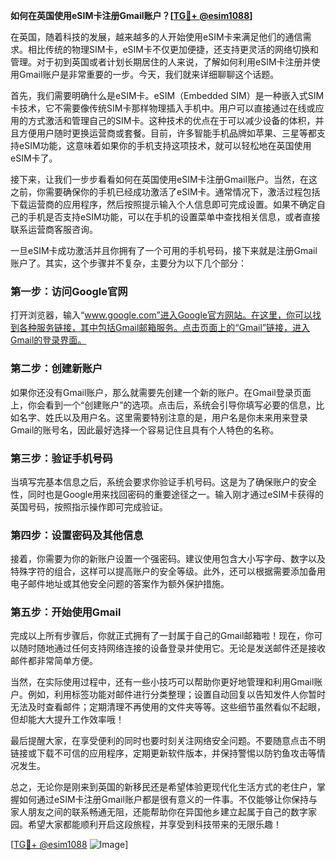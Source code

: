 **如何在英国使用eSIM卡注册Gmail账户？[[TG💪+ @esim1088](https://t.me/s/esim1088)]**

在英国，随着科技的发展，越来越多的人开始使用eSIM卡来满足他们的通信需求。相比传统的物理SIM卡，eSIM卡不仅更加便捷，还支持更灵活的网络切换和管理。对于初到英国或者计划长期居住的人来说，了解如何利用eSIM卡注册并使用Gmail账户是非常重要的一步。今天，我们就来详细聊聊这个话题。

首先，我们需要明确什么是eSIM卡。eSIM（Embedded SIM）是一种嵌入式SIM卡技术，它不需要像传统SIM卡那样物理插入手机中。用户可以直接通过在线或应用的方式激活和管理自己的SIM卡。这种技术的优点在于可以减少设备的体积，并且方便用户随时更换运营商或套餐。目前，许多智能手机品牌如苹果、三星等都支持eSIM功能，这意味着如果你的手机支持这项技术，就可以轻松地在英国使用eSIM卡了。

接下来，让我们一步步看看如何在英国使用eSIM卡注册Gmail账户。当然，在这之前，你需要确保你的手机已经成功激活了eSIM卡。通常情况下，激活过程包括下载运营商的应用程序，然后按照提示输入个人信息即可完成设置。如果不确定自己的手机是否支持eSIM功能，可以在手机的设置菜单中查找相关信息，或者直接联系运营商客服咨询。

一旦eSIM卡成功激活并且你拥有了一个可用的手机号码，接下来就是注册Gmail账户了。其实，这个步骤并不复杂，主要分为以下几个部分：

### 第一步：访问Google官网

打开浏览器，输入“www.google.com”进入Google官方网站。在这里，你可以找到各种服务链接，其中包括Gmail邮箱服务。点击页面上的“Gmail”链接，进入Gmail的登录界面。

### 第二步：创建新账户

如果你还没有Gmail账户，那么就需要先创建一个新的账户。在Gmail登录页面上，你会看到一个“创建账户”的选项。点击后，系统会引导你填写必要的信息，比如名字、姓氏以及用户名。这里需要特别注意的是，用户名是你未来用来登录Gmail的账号名，因此最好选择一个容易记住且具有个人特色的名称。

### 第三步：验证手机号码

当填写完基本信息之后，系统会要求你验证手机号码。这是为了确保账户的安全性，同时也是Google用来找回密码的重要途径之一。输入刚才通过eSIM卡获得的英国号码，按照指示操作即可完成验证。

### 第四步：设置密码及其他信息

接着，你需要为你的新账户设置一个强密码。建议使用包含大小写字母、数字以及特殊字符的组合，这样可以提高账户的安全等级。此外，还可以根据需要添加备用电子邮件地址或其他安全问题的答案作为额外保护措施。

### 第五步：开始使用Gmail

完成以上所有步骤后，你就正式拥有了一封属于自己的Gmail邮箱啦！现在，你可以随时随地通过任何支持网络连接的设备登录并使用它。无论是发送邮件还是接收邮件都非常简单方便。

当然，在实际使用过程中，还有一些小技巧可以帮助你更好地管理和利用Gmail账户。例如，利用标签功能对邮件进行分类整理；设置自动回复以告知发件人你暂时无法及时查看邮件；定期清理不再使用的文件夹等等。这些细节虽然看似不起眼，但却能大大提升工作效率哦！

最后提醒大家，在享受便利的同时也要时刻关注网络安全问题。不要随意点击不明链接或下载不可信的应用程序，定期更新软件版本，并保持警惕以防钓鱼攻击等情况发生。

总之，无论你是刚来到英国的新移民还是希望体验更现代化生活方式的老住户，掌握如何通过eSIM卡注册Gmail账户都是很有意义的一件事。不仅能够让你保持与家人朋友之间的联系畅通无阻，还能帮助你在异国他乡建立起属于自己的数字家园。希望大家都能顺利开启这段旅程，并享受到科技带来的无限乐趣！

[[TG💪+ @esim1088](https://t.me/s/esim1088) ![Image](https://i.postimg.cc/4NQfJmqS/Snipaste-2025-05-13-00-14-12.png)]